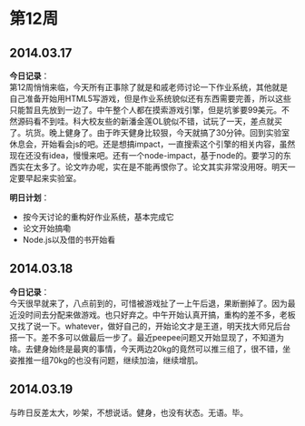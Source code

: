 第12周
======

## 2014.03.17

**今日记录**：  
第12周悄悄来临，今天所有正事除了就是和戚老师讨论一下作业系统，其他就是自己准备开始用HTML5写游戏，但是作业系统貌似还有东西需要完善，所以这些只能暂且先放到一边了。中午整个人都在摸索游戏引擎，但是坑爹要99美元。不然源码看不到哇。科大校友些的新潘金莲OL貌似不错，试玩了一天，差点就买了。坑货。晚上健身了。由于昨天健身比较狠，今天就搞了30分钟。回到实验室休息会，开始看会js的吧。还是想搞impact，一直搜索这个引擎的相关内容，虽然现在还没有idea，慢慢来吧。还有一个node-impact，基于node的。要学习的东西实在太多了。论文咋办呢，实在是不能再恨你了。论文其实非常没用呀。明天一定要早起来实验室。

**明日计划**：  
- 按今天讨论的重构好作业系统，基本完成它
- 论文开始搞嘞
- Node.js以及借的书开始看

## 2014.03.18

**今日记录**：  
今天很早就来了，八点前到的，可惜被游戏扯了一上午后退，果断删掉了。因为最近没时间去分配来做游戏。也只好弃之。中午开始认真开搞，重构的差不多，老板又找了说一下。whatever，做好自己的，开始论文才是王道，明天找大师兄后台搭一下。差不多可以做最后一步了。最近peepee问题又开始显现了，不知道为啥。去健身始终是最爽的事情，今天两边20kg的竟然可以推三组了，很不错，坐姿推推一组70kg的也没有问题，继续加油，继续增肌。

## 2014.03.19

与昨日反差太大，吵架，不想说话。健身，也没有状态。无语。毕。
